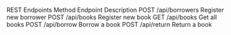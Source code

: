 REST Endpoints
Method	Endpoint	              Description
POST	  /api/borrowers	        Register new borrower
POST	  /api/books	            Register new book
GET	    /api/books	            Get all books
POST	  /api/borrow	            Borrow a book
POST	  /api/return	            Return a book
